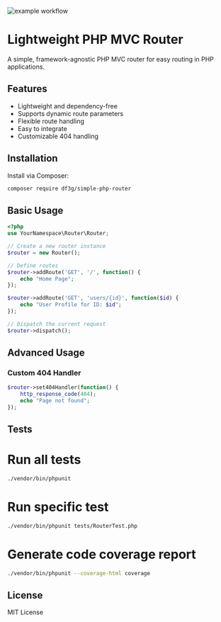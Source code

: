 ![example workflow](https://github.com/df3g/simple-php-router/actions/workflows/tests.yml/badge.svg)

# Lightweight PHP MVC Router

A simple, framework-agnostic PHP MVC router for easy routing in PHP applications.

## Features

- Lightweight and dependency-free
- Supports dynamic route parameters
- Flexible route handling
- Easy to integrate
- Customizable 404 handling

## Installation

Install via Composer:

```bash
composer require df3g/simple-php-router
```

## Basic Usage

```php
<?php
use YourNamespace\Router\Router;

// Create a new router instance
$router = new Router();

// Define routes
$router->addRoute('GET', '/', function() {
    echo "Home Page";
});

$router->addRoute('GET', 'users/{id}', function($id) {
    echo "User Profile for ID: $id";
});

// Dispatch the current request
$router->dispatch();
```

## Advanced Usage

### Custom 404 Handler

```php
$router->set404Handler(function() {
    http_response_code(404);
    echo "Page not found";
});
```


## Tests


# Run all tests
```bash
./vendor/bin/phpunit
```

# Run specific test
```bash
./vendor/bin/phpunit tests/RouterTest.php
```
# Generate code coverage report
```bash
./vendor/bin/phpunit --coverage-html coverage
```

## License

MIT License